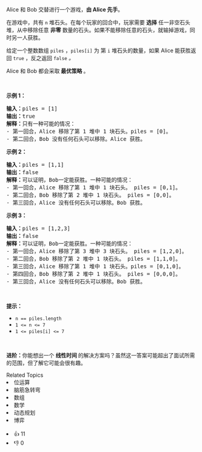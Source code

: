 <p>Alice 和&nbsp;Bob 交替进行一个游戏，<strong>由 Alice 先手</strong>。</p>

<p>在游戏中，共有&nbsp;<code>n</code>&nbsp;堆石头。在每个玩家的回合中，玩家需要 <strong>选择</strong> 任一非空石头堆，从中移除任意 <strong>非零</strong> 数量的石头。如果不能移除任意的石头，就输掉游戏，同时另一人获胜。</p>

<p>给定一个整数数组&nbsp;<code>piles</code> ，<code>piles[i]</code> 为 第&nbsp;<code>i</code>&nbsp;堆石头的数量，如果 Alice 能获胜返回&nbsp;<code>true</code><em>&nbsp;</em>，反之返回&nbsp;<code>false</code><em>&nbsp;。</em></p>

<p>Alice 和 Bob 都会采取<strong> 最优策略 </strong>。</p>

<p>&nbsp;</p>

<p><strong>示例 1：</strong></p>

<pre>
<strong>输入：</strong>piles = [1]
<strong>输出：</strong>true
<strong>解释：</strong>只有一种可能的情况：
- 第一回合，Alice 移除了第 1 堆中 1 块石头。piles = [0]。
- 第二回合，Bob 没有任何石头可以移除。Alice 获胜。
</pre>

<p><strong>示例&nbsp;2：</strong></p>

<pre>
<strong>输入：</strong>piles = [1,1]
<strong>输出：</strong>false
<strong>解释：</strong>可以证明，Bob一定能获胜。一种可能的情况：
- 第一回合，Alice 移除了第 1 堆中 1 块石头。 piles = [0,1]。
- 第二回合，Bob 移除了第 2 堆中 1 块石头。 piles = [0,0]。
- 第三回合，Alice 没有任何石头可以移除。Bob 获胜。
</pre>

<p><strong>示例 3：</strong></p>

<pre>
<strong>输入：</strong>piles = [1,2,3]
<strong>输出：</strong>false
<strong>解释：</strong>可以证明，Bob一定能获胜。一种可能的情况：
- 第一回合，Alice 移除了第 3 堆中 3 块石头。 piles = [1,2,0]。
- 第二回合，Bob 移除了第 2 堆中 1 块石头。 piles = [1,1,0]。
- 第三回合，Alice 移除了第 1 堆中 1 块石头。piles = [0,1,0]。
- 第四回合，Bob 移除了第 2 堆中 1 块石头。 piles = [0,0,0]。
- 第三回合，Alice 没有任何石头可以移除。Bob 获胜。</pre>

<p>&nbsp;</p>

<p><strong>提示：</strong></p>

<ul> 
 <li><code>n == piles.length</code></li> 
 <li><code>1 &lt;= n &lt;= 7</code></li> 
 <li><code>1 &lt;= piles[i] &lt;= 7</code></li> 
</ul>

<p>&nbsp;</p>

<p><strong>进阶：</strong>你能想出一个&nbsp;<strong>线性时间&nbsp;</strong>的解决方案吗？虽然这一答案可能超出了面试所需的范围，但了解它可能会很有趣。</p>

<div><div>Related Topics</div><div><li>位运算</li><li>脑筋急转弯</li><li>数组</li><li>数学</li><li>动态规划</li><li>博弈</li></div></div><br><div><li>👍 11</li><li>👎 0</li></div>
